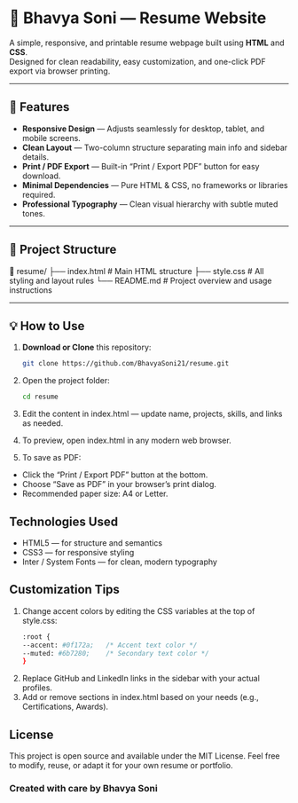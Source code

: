 # 📄 Bhavya Soni — Resume Website

A simple, responsive, and printable resume webpage built using **HTML** and **CSS**.  
Designed for clean readability, easy customization, and one-click PDF export via browser printing.

---

## 🚀 Features

- **Responsive Design** — Adjusts seamlessly for desktop, tablet, and mobile screens.  
- **Clean Layout** — Two-column structure separating main info and sidebar details.  
- **Print / PDF Export** — Built-in “Print / Export PDF” button for easy download.  
- **Minimal Dependencies** — Pure HTML & CSS, no frameworks or libraries required.  
- **Professional Typography** — Clean visual hierarchy with subtle muted tones.

---

## 🧩 Project Structure

📂 resume/
├── index.html # Main HTML structure
├── style.css # All styling and layout rules
└── README.md # Project overview and usage instructions

---

## 💡 How to Use

1. **Download or Clone** this repository:
   ```bash
   git clone https://github.com/BhavyaSoni21/resume.git

2. Open the project folder:
    ```bash
    cd resume

3. Edit the content in index.html — update name, projects, skills, and links as needed.

4. To preview, open index.html in any modern web browser.

5. To save as PDF:
  - Click the “Print / Export PDF” button at the bottom.
  -  Choose “Save as PDF” in your browser’s print dialog.
  -  Recommended paper size: A4 or Letter.

## Technologies Used

  - HTML5 — for structure and semantics
  - CSS3 — for responsive styling
  - Inter / System Fonts — for clean, modern typography

## Customization Tips

1. Change accent colors by editing the CSS variables at the top of style.css:
    ```bash
    :root {
    --accent: #0f172a;   /* Accent text color */
    --muted: #6b7280;    /* Secondary text color */
    }

2. Replace GitHub and LinkedIn links in the sidebar with your actual profiles.
3. Add or remove sections in index.html based on your needs (e.g., Certifications, Awards).

## License

This project is open source and available under the MIT License.
Feel free to modify, reuse, or adapt it for your own resume or portfolio.

### Created with care by Bhavya Soni